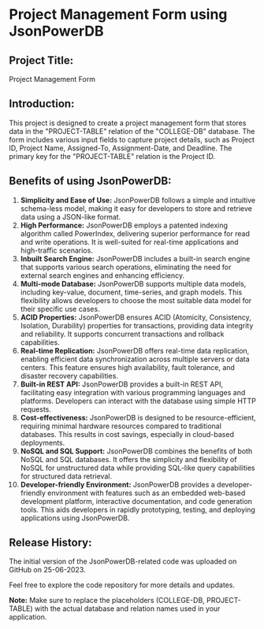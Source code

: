 # Project Management Form using JsonPowerDB

## Project Title:
Project Management Form

## Introduction:
This project is designed to create a project management form that stores data in the "PROJECT-TABLE" relation of the "COLLEGE-DB" database. The form includes various input fields to capture project details, such as Project ID, Project Name, Assigned-To, Assignment-Date, and Deadline. The primary key for the "PROJECT-TABLE" relation is the Project ID.

## Benefits of using JsonPowerDB:
1. **Simplicity and Ease of Use:** JsonPowerDB follows a simple and intuitive schema-less model, making it easy for developers to store and retrieve data using a JSON-like format.
2. **High Performance:** JsonPowerDB employs a patented indexing algorithm called PowerIndex, delivering superior performance for read and write operations. It is well-suited for real-time applications and high-traffic scenarios.
3. **Inbuilt Search Engine:** JsonPowerDB includes a built-in search engine that supports various search operations, eliminating the need for external search engines and enhancing efficiency.
4. **Multi-mode Database:** JsonPowerDB supports multiple data models, including key-value, document, time-series, and graph models. This flexibility allows developers to choose the most suitable data model for their specific use cases.
5. **ACID Properties:** JsonPowerDB ensures ACID (Atomicity, Consistency, Isolation, Durability) properties for transactions, providing data integrity and reliability. It supports concurrent transactions and rollback capabilities.
6. **Real-time Replication:** JsonPowerDB offers real-time data replication, enabling efficient data synchronization across multiple servers or data centers. This feature ensures high availability, fault tolerance, and disaster recovery capabilities.
7. **Built-in REST API:** JsonPowerDB provides a built-in REST API, facilitating easy integration with various programming languages and platforms. Developers can interact with the database using simple HTTP requests.
8. **Cost-effectiveness:** JsonPowerDB is designed to be resource-efficient, requiring minimal hardware resources compared to traditional databases. This results in cost savings, especially in cloud-based deployments.
9. **NoSQL and SQL Support:** JsonPowerDB combines the benefits of both NoSQL and SQL databases. It offers the simplicity and flexibility of NoSQL for unstructured data while providing SQL-like query capabilities for structured data retrieval.
10. **Developer-friendly Environment:** JsonPowerDB provides a developer-friendly environment with features such as an embedded web-based development platform, interactive documentation, and code generation tools. This aids developers in rapidly prototyping, testing, and deploying applications using JsonPowerDB.

## Release History:
The initial version of the JsonPowerDB-related code was uploaded on GitHub on 25-06-2023.

Feel free to explore the code repository for more details and updates.

**Note:** Make sure to replace the placeholders (COLLEGE-DB, PROJECT-TABLE) with the actual database and relation names used in your application.
